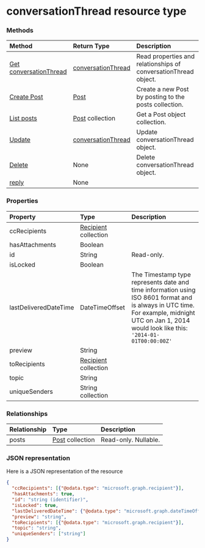 # conversationThread resource type

### Methods

| Method       | Return Type  |Description|
|:---------------|:--------|:----------|
|[Get conversationThread](../api/conversationthread_get.md) | [conversationThread](conversationthread.md) |Read properties and relationships of conversationThread object.|
|[Create Post](../api/conversationthread_post_posts.md) |[Post](post.md)| Create a new Post by posting to the posts collection.|
|[List posts](../api/conversationthread_list_posts.md) |[Post](post.md) collection| Get a Post object collection.|
|[Update](../api/conversationthread_update.md) | [conversationThread](conversationthread.md)  |Update conversationThread object. |
|[Delete](../api/conversationthread_delete.md) | None |Delete conversationThread object. |
|[reply](../api/conversationthread_reply.md)|None||


### Properties
| Property	   | Type	|Description|
|:---------------|:--------|:----------|
|ccRecipients|[Recipient](recipient.md) collection||
|hasAttachments|Boolean||
|id|String| Read-only.|
|isLocked|Boolean||
|lastDeliveredDateTime|DateTimeOffset|The Timestamp type represents date and time information using ISO 8601 format and is always in UTC time. For example, midnight UTC on Jan 1, 2014 would look like this: `'2014-01-01T00:00:00Z'`|
|preview|String||
|toRecipients|[Recipient](recipient.md) collection||
|topic|String||
|uniqueSenders|String collection||

### Relationships
| Relationship | Type	|Description|
|:---------------|:--------|:----------|
|posts|[Post](post.md) collection| Read-only. Nullable.|


### JSON representation

Here is a JSON representation of the resource

<!-- {
  "blockType": "resource",
  "optionalProperties": [
    "posts"
  ],
  "@odata.type": "microsoft.graph.conversationthread"
}-->

```json
{
  "ccRecipients": [{"@odata.type": "microsoft.graph.recipient"}],
  "hasAttachments": true,
  "id": "string (identifier)",
  "isLocked": true,
  "lastDeliveredDateTime": {"@odata.type": "microsoft.graph.dateTimeOffset"},
  "preview": "string",
  "toRecipients": [{"@odata.type": "microsoft.graph.recipient"}],
  "topic": "string",
  "uniqueSenders": ["string"]
}

```


<!-- uuid: 8fcb5dbc-d5aa-4681-8e31-b001d5168d79
2015-10-25 14:57:30 UTC -->
<!-- {
  "type": "#page.annotation",
  "description": "conversationThread resource",
  "keywords": "",
  "section": "documentation",
  "tocPath": ""
}-->